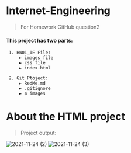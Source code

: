 # Internet-Engineering

> For Homework GitHub question2 

#### This project has two parts:
     1. HW01_IE File:
         ► images file
         ► css file
         ► index.html
         
     2. Git Ptoject:
         ► RedMe.md
         ► .gitignore
         ► 4 images

# About the HTML project

> Project output:

![2021-11-24 (2)](https://user-images.githubusercontent.com/94960114/143237735-9cf1fbcc-9487-42fb-975e-0ea835a584a5.png)
![2021-11-24 (3)](https://user-images.githubusercontent.com/94960114/143238346-81e6bdd0-ec9e-4fa2-95f3-da313e34d3be.png)

